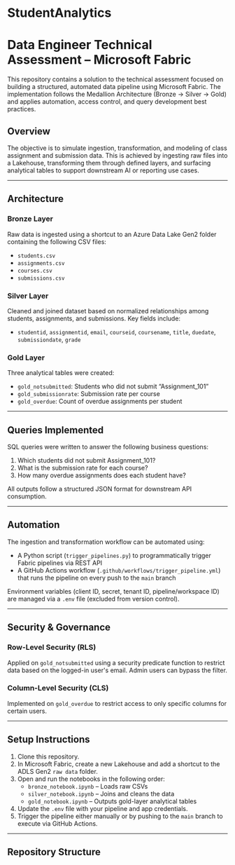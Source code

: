 # StudentAnalytics

# Data Engineer Technical Assessment – Microsoft Fabric

This repository contains a solution to the technical assessment focused on building a structured, automated data pipeline using Microsoft Fabric. The implementation follows the Medallion Architecture (Bronze → Silver → Gold) and applies automation, access control, and query development best practices.

## Overview

The objective is to simulate ingestion, transformation, and modeling of class assignment and submission data. This is achieved by ingesting raw files into a Lakehouse, transforming them through defined layers, and surfacing analytical tables to support downstream AI or reporting use cases.

---

## Architecture

### Bronze Layer  
Raw data is ingested using a shortcut to an Azure Data Lake Gen2 folder containing the following CSV files:
- `students.csv`
- `assignments.csv`
- `courses.csv`
- `submissions.csv`

### Silver Layer  
Cleaned and joined dataset based on normalized relationships among students, assignments, and submissions. Key fields include:
- `studentid`, `assignmentid`, `email`, `courseid`, `coursename`, `title`, `duedate`, `submissiondate`, `grade`

### Gold Layer  
Three analytical tables were created:
- `gold_notsubmitted`: Students who did not submit “Assignment_101”
- `gold_submissionrate`: Submission rate per course
- `gold_overdue`: Count of overdue assignments per student

---

## Queries Implemented

SQL queries were written to answer the following business questions:
1. Which students did not submit Assignment_101?
2. What is the submission rate for each course?
3. How many overdue assignments does each student have?

All outputs follow a structured JSON format for downstream API consumption.

---

## Automation

The ingestion and transformation workflow can be automated using:
- A Python script (`trigger_pipelines.py`) to programmatically trigger Fabric pipelines via REST API
- A GitHub Actions workflow (`.github/workflows/trigger_pipeline.yml`) that runs the pipeline on every push to the `main` branch

Environment variables (client ID, secret, tenant ID, pipeline/workspace ID) are managed via a `.env` file (excluded from version control).

---

## Security & Governance

### Row-Level Security (RLS)  
Applied on `gold_notsubmitted` using a security predicate function to restrict data based on the logged-in user's email. Admin users can bypass the filter.

### Column-Level Security (CLS)  
Implemented on `gold_overdue` to restrict access to only specific columns for certain users.

---

## Setup Instructions

1. Clone this repository.
2. In Microsoft Fabric, create a new Lakehouse and add a shortcut to the ADLS Gen2 `raw data` folder.
3. Open and run the notebooks in the following order:
   - `bronze_notebook.ipynb` – Loads raw CSVs
   - `silver_notebook.ipynb` – Joins and cleans the data
   - `gold_notebook.ipynb` – Outputs gold-layer analytical tables
4. Update the `.env` file with your pipeline and app credentials.
5. Trigger the pipeline either manually or by pushing to the `main` branch to execute via GitHub Actions.

---

## Repository Structure

